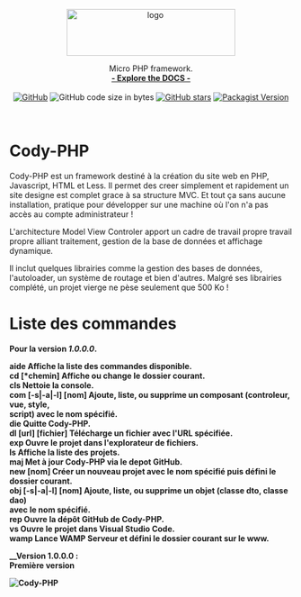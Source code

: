 <p align="center">

  <a href="https://bakeiro.github.io/Light-PHP-documentation/">
    <img src="https://github.com/bakeiro/Light-PHP/blob/7c5e7aa0993bdb48a17bdbe19d780826648794c6/src/view/www/src/images/logo.png" alt="logo" width=300 height=83>
  </a>
  <p align="center">
    Micro PHP framework.
    <br>
    <a href="https://bakeiro.github.io/Light-PHP-documentation/"><strong>- Explore the DOCS -</strong></a>
    <br><br>
<a href="https://github.com/bakeiro/Light-PHP/blob/master/LICENSE.md"><img alt="GitHub" src="https://img.shields.io/github/license/bakeiro/light-PHP"></a>
<img alt="GitHub code size in bytes" src="https://img.shields.io/github/languages/code-size/bakeiro/light-php">
<a href="https://github.com/bakeiro/Light-PHP/stargazers"><img alt="GitHub stars" src="https://img.shields.io/github/stars/bakeiro/Light-PHP"></a>
<a href="https://packagist.org/packages/bakeiro/light-php"><img alt="Packagist Version" src="https://img.shields.io/packagist/v/bakeiro/light-php?color=green"></a>

  </p>
</p>

<br>



# Cody-PHP
Cody-PHP est un framework destiné à la création du site web en PHP, Javascript, HTML et Less.
Il permet des creer simplement et rapidement un site designe est complet grace à sa structure MVC.
Et tout ça sans aucune installation, pratique pour développer sur une machine où l'on n'a pas accès au compte administrateur !

L'architecture Model View Controler apport un cadre de travail propre travail propre alliant traitement, gestion de la base de données et affichage dynamique.

Il inclut quelques librairies comme la gestion des bases de données, l'autoloader, un système de routage et bien d'autres. Malgré ses librairies complété, un projet vierge ne pèse seulement que 500 Ko !


<h1>Liste des commandes</h1>

<b>Pour la version _1.0.0.0_.<b/><br/>
<p>
aide                            Affiche la liste des commandes disponible.<br/>
cd [*chemin]                    Affiche ou change le dossier courant.<br/>
cls                             Nettoie la console.<br/>
com [-s|-a|-l] [nom]            Ajoute, liste, ou supprime un composant (controleur, vue, style,<br/>
                                script) avec le nom spécifié.<br/>
die                             Quitte Cody-PHP.<br/>
dl [url] [fichier]              Télécharge un fichier avec l'URL spécifiée.<br/>
exp                             Ouvre le projet dans l'explorateur de fichiers.<br/>
ls                              Affiche la liste des projets.<br/>
maj                             Met à jour Cody-PHP via le depot GitHub.<br/>
new [nom]                       Créer un nouveau projet avec le nom spécifié puis défini le dossier courant.<br/>
obj [-s|-a|-l] [nom]            Ajoute, liste, ou supprime un objet (classe dto, classe dao)<br/>
                                avec le nom spécifié.<br/>
rep                             Ouvre la dépôt GitHub de Cody-PHP.<br/>
vs                              Ouvre le projet dans Visual Studio Code.<br/>
wamp                            Lance WAMP Serveur et défini le dossier courant sur le www.<br/>
</p>


__Version 1.0.0.0 :<br/> Première version  

![Cody-PHP](https://raw.githubusercontent.com/TheRake66/Cody-PHP/main/images/screenshot.png)